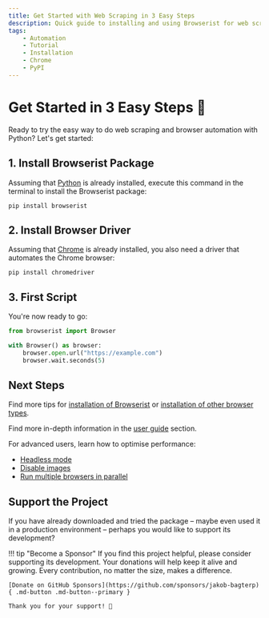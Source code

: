 ```yaml
---
title: Get Started with Web Scraping in 3 Easy Steps
description: Quick guide to installing and using Browserist for web scraping and browser automation in Python, so you can run your first script within minutes. Includes code examples.
tags:
    - Automation
    - Tutorial
    - Installation
    - Chrome
    - PyPI
---
```


# Get Started in 3 Easy Steps 🚀
Ready to try the easy way to do web scraping and browser automation with Python? Let's get started:

## 1. Install Browserist Package
Assuming that [Python](https://www.python.org/) is already installed, execute this command in the terminal to install the Browserist package:

```shell title=""
pip install browserist
```

## 2. Install Browser Driver
Assuming that [Chrome](https://www.google.com/chrome/) is already installed, you also need a driver that automates the Chrome browser:

```shell title=""
pip install chromedriver
```

## 3. First Script
You're now ready to go:

```python linenums="1"
from browserist import Browser

with Browser() as browser:
    browser.open.url("https://example.com")
    browser.wait.seconds(5)
```

## Next Steps
Find more tips for [installation of Browserist](installation.md) or [installation of other browser types](recommended-drivers.md).

Find more in-depth information in the [user guide](../user-guide/index.md) section.

For advanced users, learn how to optimise performance:

* [Headless mode](../performance/headless.md)
* [Disable images](../performance/disable-images.md)
* [Run multiple browsers in parallel](../performance/parallelization/results-summary.md)

## Support the Project
If you have already downloaded and tried the package – maybe even used it in a production environment – perhaps you would like to support its development?

!!! tip "Become a Sponsor"
    If you find this project helpful, please consider supporting its development. Your donations will help keep it alive and growing. Every contribution, no matter the size, makes a difference.

    [Donate on GitHub Sponsors](https://github.com/sponsors/jakob-bagterp){ .md-button .md-button--primary }

    Thank you for your support! 🙌
